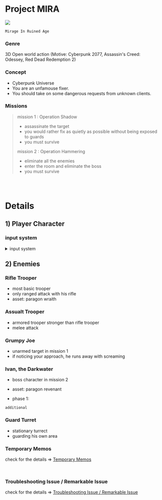 # Project MIRA

![](https://velog.velcdn.com/images/nuketuna/post/c0c91d6b-27b5-4fac-8380-a1f262956e74/image.png)

`Mirage In Ruined Age`

### Genre

3D Open world action
(Motive: Cyberpunk 2077, Assassin's Creed: Odessey, Red Dead Redemption 2)

### Concept

- Cyberpunk Universe
- You are an unfamouse fixer.
- You should take on some dangerous requests from unknown clients.

### Missions

> mission 1 : Operation Shadow
> 
> - assassinate the target
> - you would rather fix as quietly as possible without being exposed to guards
> - you must survive
> 
> 
> mission 2 : Operation Hammering
> 
> - eliminate all the enemies
> - enter the room and eliminate the boss
> - you must survive

<br><br>

# Details

## 1) Player Character

### input system

<details>
    <summary> input system </summary>
    <div markdown="1">
    mouse left btn : basic attack
    mouse right btn : forward view lock on
    WASD : baisc movement
    space bar : jump
    'R' key : dodge by quick backward moving
    'F' key : interact
    'V' key : assassinate target / execute victim
    'G' key : skill DASH attack
    </div>
</details>




## 2) Enemies

### Rifle Trooper

- most basic trooper
- only ranged attack with his rifle
- asset: paragon wraith

### Assualt Trooper

- armored trooper stronger than rifle trooper
- melee attack

### Grumpy Joe

- unarmed target in mission 1
- if noticing your approach, he runs away with screaming

### Ivan, the Darkwater

- boss character in mission 2
- asset: paragon revenant

- phase 1: 


`additional`

### Guard Turret

- stationary turrect
- guarding his own area


### Temporary Memos

check for the details => [Temporary Memos](./docs/tempmemos.md)

<br>

### Troubleshooting Issue / Remarkable Issue

check for the details => [Troubleshooting Issue / Remarkable Issue](./docs/TroubleshootingAndErrors.md)


<!-- <details>
    <summary> Troubleshooting Issue / Remarkable Issue </summary>
    <div markdown="1">

    1. Main Error : Trooper AI Behavior Tree

    - Even though either BT service or decorator condition satisfied, "Move To" basic task did NOT work.

    => possible causes or solutions
    1) NavMesh Issue
    2) AIController does not include PathFollowingComponent

    

    </div>
</details> -->